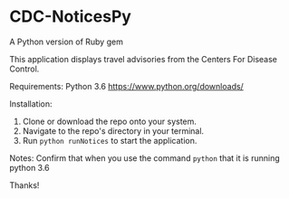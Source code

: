 # CDC-NoticesPy
A Python version of Ruby gem

This application displays travel advisories from the Centers For Disease Control.

Requirements:
  Python 3.6 https://www.python.org/downloads/

Installation:
  1. Clone or download the repo onto your system.
  2. Navigate to the repo's directory in your terminal.
  3. Run `python runNotices` to start the application.
  
Notes:
  Confirm that when you use the command `python` that it is running python 3.6
  
 Thanks!
